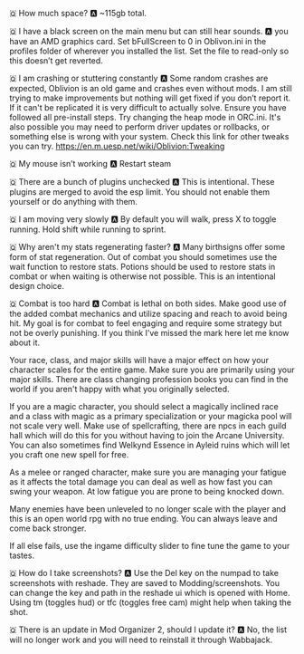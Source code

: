 🇶 How much space? 
🅰️ ~115gb total. 

🇶 I have a black screen on the main menu but can still hear sounds. 
🅰️ you have an AMD graphics card. Set bFullScreen to 0 in Oblivon.ini in the profiles folder of wherever you installed the list. Set the file to read-only so this doesn’t get reverted. 

🇶 I am crashing or stuttering constantly
🅰️ Some random crashes are expected, Oblivion is an old game and crashes even without mods. I am still trying to make improvements but nothing will get fixed if you don’t report it. If it can't be replicated it is very difficult to actually solve. Ensure you have followed all pre-install steps. Try changing the heap mode in ORC.ini. It's also possible you may need to perform driver updates or rollbacks, or something else is wrong with your system. Check this link for other tweaks you can try. https://en.m.uesp.net/wiki/Oblivion:Tweaking

🇶 My mouse isn’t working 
🅰️ Restart steam

🇶 There are a bunch of plugins unchecked 
🅰️ This is intentional. These plugins are merged to avoid the esp limit. You should not enable them yourself or do anything with them.

🇶 I am moving very slowly 
🅰️ By default you will walk, press X to toggle running. Hold shift while running to sprint.

🇶 Why aren't my stats regenerating faster?
🅰️ Many birthsigns offer some form of stat regeneration. Out of combat you should sometimes use the wait function to restore stats. Potions should be used to restore stats in combat or when waiting is otherwise not possible. This is an intentional design choice. 

🇶 Combat is too hard 
🅰️ Combat is lethal on both sides. Make good use of the added combat mechanics and utilize spacing and reach to avoid being hit. My goal is for combat to feel engaging and require some strategy but not be overly punishing. If you think I’ve missed the mark here let me know about it.

Your race, class, and major skills will have a major effect on how your character scales for the entire game. Make sure you are primarily using your major skills. There are class changing profession books you can find in the world if you aren't happy with what you originally selected.

If you are a magic character, you should select a magically inclined race and a class with magic as a primary specialization or your magicka pool will not scale very well. Make use of spellcrafting, there are npcs in each guild hall which will do this for you without having to join the Arcane University. You can also sometimes find Welkynd Essence in Ayleid ruins which will let you craft one new spell for free.

As a melee or ranged character, make sure you are managing your fatigue as it affects the total damage you can deal as well as how fast you can swing your weapon. At low fatigue you are prone to being knocked down.

Many enemies have been unleveled to no longer scale with the player and this is an open world rpg with no true ending. You can always leave and come back stronger. 

If all else fails, use the ingame difficulty slider to fine tune the game to your tastes. 

🇶 How do I take screenshots? 
🅰️ Use the Del key on the numpad to take screenshots with reshade. They are saved to Modding/screenshots. You can change the key and path in the reshade ui which is opened with Home. Using tm (toggles hud) or tfc (toggles free cam) might help when taking the shot.

🇶 There is an update in Mod Organizer 2, should I update it? 
🅰️ No, the list will no longer work and you will need to reinstall it through Wabbajack. 

